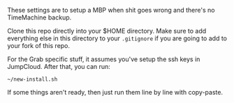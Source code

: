 These settings are to setup a MBP when shit goes wrong and there's no TimeMachine backup.

Clone this repo directly into your $HOME directory. Make sure to add everything else in this directory to your `.gitignore` if you are going to add to your fork of this repo.

For the Grab specific stuff, it assumes you've setup the ssh keys in JumpCloud. After that, you can run:

    ~/new-install.sh

If some things aren't ready, then just run them line by line with copy-paste.
